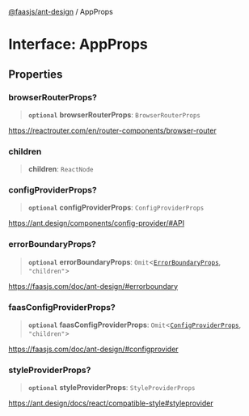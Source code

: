 [@faasjs/ant-design](../README.md) / AppProps

# Interface: AppProps

## Properties

### browserRouterProps?

> **`optional`** **browserRouterProps**: `BrowserRouterProps`

https://reactrouter.com/en/router-components/browser-router

### children

> **children**: `ReactNode`

### configProviderProps?

> **`optional`** **configProviderProps**: `ConfigProviderProps`

https://ant.design/components/config-provider/#API

### errorBoundaryProps?

> **`optional`** **errorBoundaryProps**: `Omit`\<[`ErrorBoundaryProps`](ErrorBoundaryProps.md), `"children"`\>

https://faasjs.com/doc/ant-design/#errorboundary

### faasConfigProviderProps?

> **`optional`** **faasConfigProviderProps**: `Omit`\<[`ConfigProviderProps`](ConfigProviderProps.md), `"children"`\>

https://faasjs.com/doc/ant-design/#configprovider

### styleProviderProps?

> **`optional`** **styleProviderProps**: `StyleProviderProps`

https://ant.design/docs/react/compatible-style#styleprovider
